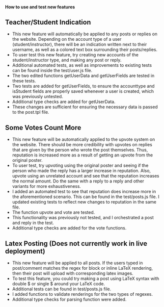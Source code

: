 #### How to use and test new features

## Teacher/Student Indication

- This new feature will automatically be applied to any posts or replies on the website. Depending on the account type of a user (student/instructor), there will be an indication written next to their username, as well as a colored text box surrounding their posts/replies.
- To user test this new feature, try creating new accounts of the student/instructor type, and making any post or reply.
- Additional automated tests, as well as improvements to existing tests can be found inside the test/user.js file.
- The two edited functions getUserData and getUserFields are tested in these tests.
- Two tests are added for getUserFields, to ensure the accounttype and isStudent fields are properly saved whenever a user is created, which was previously untested.
- Additional type checks are added for getUserData.
- These changes are sufficient for ensuring the necessary data is passed to the post.tpl file.

## Some Votes Count More

- This new feature will be automatically applied to the upvote system on the website. There should be more
  credibility with upvotes on replies that are given by the person who wrote the post themselves. Thus, reputation
  is increased more as a result of getting an upvote from the original poster.
- To user test, try upvoting using the original poster and seeing if the person who made the reply has a larger
  increase in reputation. Also, upvote using an unrelated account and see that the reputation increases the
  normal amount. Do the same with a reply to a reply and other variants for more exhaustiveness.
- I added an automated test to see that reputation does increase more in the aforementioned scenario. This can
  be found in the test/posts.js file. I updated existing tests to reflect new changes to reputation in the same file.
- The function upvote and vote are tested.
- This functionality was previously not tested, and I orchestrated a post and reply in the test.
- Additional type checks are added for the vote functions.

## Latex Posting (Does not currently work in live deployment)

- This new feature will be applied to all posts. If the users typed in post/comment matches the regex for block or inline LaTeX rendering, then their post will upload with corresponding latex images.
- To test this feature, you could try making a post using LaTeX syntax with double $ or single $ around your LaTeX code.
- Additional tests can be found in test/posts.js file.
- I added functions to validate renderings for the two types of regexes.
- Additional type checks for parsing function were added.
